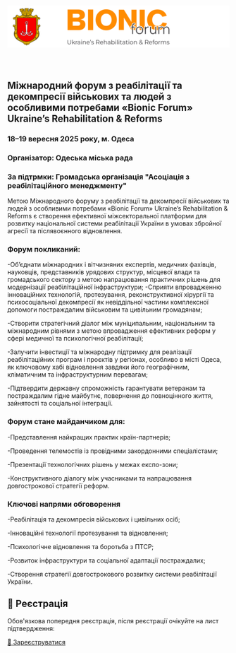<img src="лого4.png" alt="Логотип ініціативи" width="2000" style="margin-bottom: 40px;">

## Міжнародний форум з реабілітації та декомпресії військових та людей з особливими потребами «Bionic Forum» Ukraine’s Rehabilitation & Reforms

### 18–19 вересня 2025 року, м. Одеса

### Організатор: Одеська міська рада 
### За підтрмки: Громадська організація "Асоціація з реабілітаційного менеджменту" 


Метою Міжнародного форуму з реабілітації та декомпресії військових та людей з особливими потребами «Bionic Forum» Ukraine’s Rehabilitation & Reforms є створення ефективної міжсекторальної платформи для розвитку національної системи реабілітації України в умовах збройної агресії та післявоєнного відновлення.

### Форум покликаний:

-Об’єднати міжнародних і вітчизняних експертів, медичних фахівців, науковців, представників урядових структур, місцевої влади та громадського сектору з метою напрацювання практичних рішень для модернізації реабілітаційної інфраструктури;
-Сприяти впровадженню інноваційних технологій, протезування, реконструктивної хірургії та психосоціальної декомпресії як невіддільної частини комплексної допомоги постраждалим військовим та цивільним громадянам;

-Створити стратегічний діалог між муніципальним, національним та міжнародним рівнями з метою впровадження ефективних реформ у сфері медичної та психологічної реабілітації;

-Залучити інвестиції та міжнародну підтримку для реалізації реабілітаційних програм і проєктів у регіонах, особливо в місті Одеса, як ключовому хабі відновлення завдяки його географічним, кліматичним та інфраструктурним перевагам;

-Підтвердити державну спроможність гарантувати ветеранам та постраждалим гідне майбутнє, повернення до повноцінного життя, зайнятості та соціальної інтеграції.

### Форум стане майданчиком для:

-Представлення найкращих практик країн-партнерів;

-Проведення телемостів із провідними закордонними спеціалістами;

-Презентації технологічних рішень у межах експо-зони;

-Конструктивного діалогу між учасниками та напрацювання довгострокової стратегії реформ.


### Ключові напрями обговорення
 
-Реабілітація та декомпресія військових і цивільних осіб;

-Інноваційні технології протезування та відновлення;

-Психологічне відновлення та боротьба з ПТСР;

-Розвиток інфраструктури та соціальної адаптації постраждалих;

-Створення стратегії довгострокового розвитку системи реабілітації України.

<h2>📌 Реєстрація</h2>
<p>Обов'язкова попередня реєстрація, після реєстрації очікуйте на лист підтвердження:</p>
<a href="https://docs.google.com/forms/d/e/1FAIpQLSd4zgoOz8slh014Fi2gUgaD5_DJYs9760382xNDuPuMjhkRQg/viewform">📝 Зареєструватися</a>

<!--
**Bionicforum/BionicForum** is a ✨ _special_ ✨ repository because its `README.md` (this file) appears on your GitHub profile.

Here are some ideas to get you started:

- 🔭 I’m currently working on ...
- 🌱 I’m currently learning ...
- 👯 I’m looking to collaborate on ...
- 🤔 I’m looking for help with ...
- 💬 Ask me about ...
- 📫 How to reach me: ...
- 😄 Pronouns: ...
- ⚡ Fun fact: ...
-->
